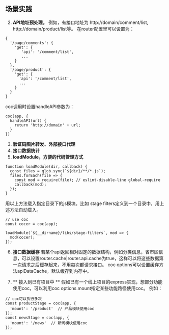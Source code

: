## 场景实践

2. **API地址预处理。**
  例如，有接口地址为 http://domain/comment/list, http://domain/product/list等。 在router配置里可以设置为：
  ```
  {
    '/page/comments': {
      'get': {
         'api': '/comment/list',
         ...
      }
    },
    '/page/product': {
      'get': {
        'api': '/comment/list',
        ...
      }
    }
  }
  ```
  coc调用时设置handleAPI参数为：
  ```
  coc(app, {
    handleAPI(url) {
      return 'http://domain' + url;
    }
  })
  ```
3. **验证码图片转发、外部接口代理**
4. **接口数据统计**
5. **loadModule，方便的代码管理方式**
  ```
  function loadModule(dir, callback) {
    const files = glob.sync(`${dir}/**/*.js`);
    files.forEach(file => {
      const mod = require(file); // eslint-disable-line global-require
      callback(mod);
    });
  }
  ```
  用以上方法载入指定目录下的js模块。比如 stage filters定义到一个目录中，用上述方法自动载入。
  ```
  // use coc
  const cocer = coc(app);

  loadModule(`${__dirname}/libs/stage-filters`, mod => {
    mod(cocer);
  });
  ```
6. **接口数据缓存**
  若某个api返回相对固定的数据结构，例如分类信息，省市区信息，可以设置router.cache|router.api.cache为true，这样可以将这些数据第一次请求之后缓存起来，不用每次都请求接口。
  coc options可以设置缓存方法apiDataCache，默认缓存到内存中。
  
7. ** 接入到已有项目中 **
  假如已有一个线上项目的express实现，想部分功能使用coc，可以利用coc options.mount指定某些功能路径使用coc。
  例如：
  ```
  // coc可以执行多次
  const productStage = coc(app, {
    'mount': '/product'  // 产品模块使用coc
  });
  const newsStage = coc(app, {
    'mount': '/news'  // 新闻模块使用coc
  });
  ```